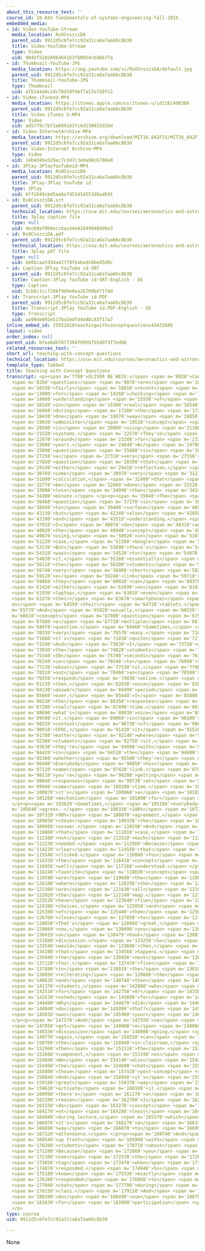 ```yaml
---
about_this_resource_text: ''
course_id: 16-842-fundamentals-of-systems-engineering-fall-2015
embedded_media:
- id: Video-YouTube-Stream
  media_location: RsOCnszziDA
  parent_uid: 9912d5c6fe7cc92a31ca6a7aa66c8b30
  title: Video-YouTube-Stream
  type: Video
  uid: 9845f5102496464163fb0054cbd6677a
- id: Thumbnail-YouTube-JPG
  media_location: https://img.youtube.com/vi/RsOCnszziDA/default.jpg
  parent_uid: 9912d5c6fe7cc92a31ca6a7aa66c8b30
  title: Thumbnail-YouTube-JPG
  type: Thumbnail
  uid: afb144a0c1dc78d18f4bf7a17e720fc2
- id: Video-iTunesU-MP4
  media_location: https://itunes.apple.com/us/itunes-u/id1261498386
  parent_uid: 9912d5c6fe7cc92a31ca6a7aa66c8b30
  title: Video-iTunes U-MP4
  type: Video
  uid: ad5779c7b71e669163fc6d130033d2bd
- id: Video-InternetArchive-MP4
  media_location: https://archive.org/download/MIT16.842F15/MIT16_842F15_educator_09_300k.mp4
  parent_uid: 9912d5c6fe7cc92a31ca6a7aa66c8b30
  title: Video-Internet Archive-MP4
  type: Video
  uid: 14b4d45e529ec7cdd7c3e0a90c6786e0
- id: 3Play-3PlayYouTubeid-MP4
  media_location: RsOCnszziDA
  parent_uid: 9912d5c6fe7cc92a31ca6a7aa66c8b30
  title: 3Play-3Play YouTube id
  type: 3Play
  uid: 6ff2849cbd5aa6e7453454553d8adb91
- id: RsOCnszziDA.srt
  parent_uid: 9912d5c6fe7cc92a31ca6a7aa66c8b30
  technical_location: https://ocw.mit.edu/courses/aeronautics-and-astronautics/16-842-fundamentals-of-systems-engineering-fall-2015/instructor-insights/teaching-with-concept-questions/RsOCnszziDA.srt
  title: 3play caption file
  type: null
  uid: 4ec69af0b9eccbaa34e81849848dd0e3
- id: RsOCnszziDA.pdf
  parent_uid: 9912d5c6fe7cc92a31ca6a7aa66c8b30
  technical_location: https://ocw.mit.edu/courses/aeronautics-and-astronautics/16-842-fundamentals-of-systems-engineering-fall-2015/instructor-insights/teaching-with-concept-questions/RsOCnszziDA.pdf
  title: 3play pdf file
  type: null
  uid: b66bcaafd34a427f8fbabedc6be65d9c
- id: Caption-3Play YouTube id-SRT
  parent_uid: 9912d5c6fe7cc92a31ca6a7aa66c8b30
  title: Caption-3Play YouTube id-SRT-English - US
  type: Caption
  uid: 2cb6c1ccf29bf9d9e0ea26709bd71fdd
- id: Transcript-3Play YouTube id-PDF
  parent_uid: 9912d5c6fe7cc92a31ca6a7aa66c8b30
  title: Transcript-3Play YouTube id-PDF-English - US
  type: Transcript
  uid: aa99de892e517ba3edfd4d4bc83f17a7
inline_embed_id: 25551828teachingwithconceptquestions43433686
layout: video
order_index: null
parent_uid: bfeabdb7877304f995bf55d973f7ed00
related_resources_text: ''
short_url: teaching-with-concept-questions
technical_location: https://ocw.mit.edu/courses/aeronautics-and-astronautics/16-842-fundamentals-of-systems-engineering-fall-2015/instructor-insights/teaching-with-concept-questions
template_type: Tabbed
title: Teaching with Concept Questions
transcript: <p><span m='7780'>OLIVER DE WECK:</span> <span m='8020'>Concept</span>
  <span m='8260'>questions</span> <span m='9070'>are</span> <span m='10060'>a</span>
  <span m='10330'>fairly</span> <span m='10810'>recent</span> <span m='13180'>instrument</span>
  <span m='13900'>for</span> <span m='14260'>checking</span> <span m='14740'>the</span>
  <span m='14860'>understanding</span> <span m='15550'>of</span> <span m='15640'>students</span>
  <span m='16149'>in</span> <span m='16360'>real</span> <span m='16540'>time</span>
  <span m='16960'>during</span> <span m='17200'>the</span> <span m='17290'>class.</span>
  <span m='18430'>One</span> <span m='18670'>way</span> <span m='18850'>to</span>
  <span m='19030'>administer</span> <span m='19510'>concept</span> <span m='19960'>questions</span>
  <span m='20500'>is</span> <span m='20800'>using</span> <span m='21100'>clicker</span>
  <span m='21520'>systems.</span> <span m='22570'>They've</span> <span m='22720'>been</span>
  <span m='22870'>around</span> <span m='23200'>for</span> <span m='23350'>several</span>
  <span m='23680'>years.</span> <span m='24640'>A</span> <span m='24700'>concept</span>
  <span m='25090'>question</span> <span m='25660'>is</span> <span m='26320'>typically</span>
  <span m='27250'>a</span> <span m='27310'>very</span> <span m='27550'>short</span>
  <span m='27850'>question</span> <span m='28390'>that</span> <span m='28540'>requires</span>
  <span m='29140'>either</span> <span m='29410'>reflection,</span> <span m='30520'>or</span>
  <span m='30760'>some</span> <span m='30970'>very</span> <span m='31210'>simple</span>
  <span m='31600'>calculation,</span> <span m='32409'>that</span> <span m='32530'>can</span>
  <span m='32770'>be</span> <span m='32860'>done</span> <span m='33220'>in</span>
  <span m='33880'>less</span> <span m='34090'>than</span> <span m='34240'>a</span>
  <span m='34300'>minute.</span> </p><p><span m='35940'>The</span> <span m='36040'>concept</span>
  <span m='36460'>question</span> <span m='37270'>is</span> <span m='38050'>intended</span>
  <span m='38560'>to</span> <span m='39460'>surface</span> <span m='40900'>misconceptions,</span>
  <span m='42130'>but</span> <span m='42340'>also</span> <span m='42850'>alignment</span>
  <span m='43390'>and</span> <span m='43510'>understanding.</span> <span m='45040'>And</span>
  <span m='47910'>I</span> <span m='48070'>do</span> <span m='48310'>administer</span>
  <span m='48820'>the</span> <span m='48940'>concept</span> <span m='49330'>questions</span>
  <span m='49870'>using,</span> <span m='50920'>in</span> <span m='51070'>this</span>
  <span m='51220'>case,</span> <span m='51580'>Google</span> <span m='51940'>Forms.</span>
  <span m='53230'>But</span> <span m='53890'>there's</span> <span m='54100'>other</span>
  <span m='54310'>ways</span> <span m='54520'>to</span> <span m='54670'>do</span>
  <span m='54850'>it,</span> <span m='55180'>essentially</span> <span m='55630'>providing</span>
  <span m='56110'>the</span> <span m='56200'>students</span> <span m='56650'>a</span>
  <span m='56740'>very</span> <span m='56980'>short</span> <span m='58220'>URL--</span>
  <span m='59120'>a</span> <span m='59240'>link</span> <span m='59710'>that</span>
  <span m='59860'>they</span> <span m='60010'>can</span> <span m='60370'>enter</span>
  <span m='61420'>either</span> <span m='61690'>on</span> <span m='61810'>their</span>
  <span m='61930'>laptops,</span> <span m='63010'>even</span> <span m='63250'>on</span>
  <span m='63370'>their</span> <span m='63670'>smartphones</span> <span m='64420'>or
  on</span> <span m='64599'>their</span> <span m='64720'>tablets.</span> </p><p><span
  m='65770'>And</span> <span m='65920'>usually,</span> <span m='66550'>a</span> <span
  m='66610'>concept</span> <span m='67000'>question</span> <span m='67510'>is</span>
  <span m='67660'>a</span> <span m='67720'>multiple</span> <span m='68140'>choice</span>
  <span m='68470'>question.</span> <span m='69460'>Sometimes,</span> <span m='70120'>it's</span>
  <span m='70330'>very</span> <span m='70570'>easy.</span> <span m='71080'>Sometimes,</span>
  <span m='71680'>it's</span> <span m='71830'>quite</span> <span m='72100'>tricky.</span>
  <span m='73240'>And</span> <span m='73630'>I</span> <span m='73720'>give</span>
  <span m='73930'>the</span> <span m='74020'>students</span> <span m='74440'>about</span>
  <span m='75340'>30</span> <span m='75700'>seconds</span> <span m='76150'>or</span>
  <span m='76240'>so</span> <span m='76540'>to</span> <span m='76960'>think</span>
  <span m='77230'>about</span> <span m='77530'>it,</span> <span m='77980'>work</span>
  <span m='78310'>out</span> <span m='78460'>an</span> <span m='78580'>answer,</span>
  <span m='79350'>respond</span> <span m='79830'>online.</span> <span m='81100'>And</span>
  <span m='81220'>then,</span> <span m='82630'>once</span> <span m='83860'>the</span>
  <span m='84130'>answer</span> <span m='84490'>period</span> <span m='84910'>is</span>
  <span m='85060'>over,</span> <span m='85640'>I</span> <span m='85800'>display</span>
  <span m='86230'>the</span> <span m='86350'>responses</span> <span m='87160'>in</span>
  <span m='87280'>real</span> <span m='87490'>time.</span> <span m='88390'>And</span>
  <span m='88690'>what's</span> <span m='88930'>nice</span> <span m='89170'>about</span>
  <span m='89500'>it,</span> <span m='89860'>in</span> <span m='90100'>the</span>
  <span m='90220'>context</span> <span m='90730'>of</span> <span m='90850'>a</span>
  <span m='90910'>SPOC,</span> <span m='91420'>it</span> <span m='91510'>doesn't</span>
  <span m='91780'>matter</span> <span m='92140'>where</span> <span m='92280'>the</span>
  <span m='92380'>students</span> <span m='92750'>sit,</span> <span m='93520'>whether</span>
  <span m='93630'>they're</span> <span m='94090'>with</span> <span m='94300'>you</span>
  <span m='94420'>in</span> <span m='94510'>the</span> <span m='94600'>classroom,</span>
  <span m='95360'>whether</span> <span m='95500'>they're</span> <span m='95680'>online.</span>
  <span m='96400'>Everybody</span> <span m='96850'>has</span> <span m='97000'>the</span>
  <span m='97120'>same</span> <span m='97420'>link.</span> <span m='97990'>So</span>
  <span m='98110'>you're</span> <span m='98200'>getting</span> <span m='98470'>everybody's</span>
  <span m='99040'>responses</span> <span m='99730'>at</span> <span m='99820'>the</span>
  <span m='99940'>same</span> <span m='100180'>time.</span> <span m='100810'>So</span>
  <span m='100870'>it's</span> <span m='100960'>a</span> <span m='101020'>great</span>
  <span m='101260'>mechanism</span> <span m='101800'>for</span> <span m='101950'>engagement.</span>
  </p><p><span m='103620'>Sometimes,</span> <span m='105160'>everybody</span> <span
  m='105640'>agrees--</span> <span m='106330'>100%</span> <span m='107200'>or</span>
  <span m='107320'>90%</span> <span m='108070'>agreement.</span> <span m='108520'>Everybody</span>
  <span m='109030'>chose</span> <span m='109330'>the</span> <span m='109450'>right</span>
  <span m='109660'>answer.</span> <span m='110590'>And</span> <span m='110770'>in</span>
  <span m='110860'>that</span> <span m='111010'>case,</span> <span m='112280'>there's</span>
  <span m='112360'>not</span> <span m='112510'>much</span> <span m='112690'>discussion</span>
  <span m='113230'>needed.</span> <span m='113560'>Because</span> <span m='114070'>it's</span>
  <span m='114220'>clear</span> <span m='114550'>that</span> <span m='115390'>it</span>
  <span m='115540'>clicked.</span> <span m='116080'>You</span> <span m='116200'>know</span>
  <span m='116320'>the</span> <span m='116410'>concept</span> <span m='116860'>is</span>
  <span m='116950'>well</span> <span m='117160'>understood.</span> </p><p><span m='118120'>My</span>
  <span m='118240'>favorite</span> <span m='118630'>concept</span> <span m='119050'>questions</span>
  <span m='119590'>are</span> <span m='119680'>the</span> <span m='119800'>ones</span>
  <span m='120100'>where</span> <span m='120250'>the</span> <span m='120880'>answers</span>
  <span m='121360'>are</span> <span m='121630'>all</span> <span m='121840'>over</span>
  <span m='122020'>the</span> <span m='122140'>map.</span> <span m='123430'>You</span>
  <span m='123520'>have</span> <span m='123640'>five</span> <span m='123940'>possible</span>
  <span m='124390'>choices,</span> <span m='125050'>and</span> <span m='125170'>each</span>
  <span m='125380'>of</span> <span m='125440'>them</span> <span m='125650'>got</span>
  <span m='126760'>close</span> <span m='127030'>to</span> <span m='127180'>20%.</span>
  <span m='128650'>That's</span> <span m='128860'>great,</span> <span m='129289'>because</span>
  <span m='129669'>now,</span> <span m='130090'>you</span> <span m='130240'>have</span>
  <span m='130419'>a</span> <span m='130479'>hook</span> <span m='130870'>for</span>
  <span m='131080'>discussion.</span> <span m='133250'>So</span> <span m='133420'>I</span>
  <span m='133540'>would</span> <span m='133690'>then,</span> <span m='134050'>if</span>
  <span m='134380'>that</span> <span m='134560'>happens.</span> <span m='135550'>spend</span>
  <span m='135940'>the</span> <span m='136030'>next</span> <span m='136780'>three,</span>
  <span m='137120'>four,</span> <span m='137470'>five</span> <span m='137560'>minutes</span>
  <span m='137890'>in</span> <span m='138010'>the</span> <span m='138100'>class</span>
  <span m='138850'>reiterating</span> <span m='139600'>the</span> <span m='139690'>concept,</span>
  <span m='140620'>and</span> <span m='140740'>then</span> <span m='140950'>asking</span>
  <span m='141370'>students,</span> <span m='142000'>who</span> <span m='142180'>voted</span>
  <span m='142510'>for</span> <span m='142750'>A?</span> <span m='143380'>Who</span>
  <span m='143530'>voted</span> <span m='143890'>for</span> <span m='144040'>B?</span>
  <span m='144490'>Why</span> <span m='144670'>did</span> <span m='144850'>you</span>
  <span m='144940'>do</span> <span m='145090'>that?</span> <span m='145660'>What</span>
  <span m='145810'>was</span> <span m='145960'>your</span> <span m='146080'>opinion?</span>
  </p><p><span m='147370'>And</span> <span m='147550'>so</span> <span m='147730'>you</span>
  <span m='147850'>get</span> <span m='148000'>a</span> <span m='148060'>great</span>
  <span m='148330'>discussion</span> <span m='148900'>going,</span> <span m='149590'>which,</span>
  <span m='149770'>again,</span> <span m='150250'>can</span> <span m='150460'>have</span>
  <span m='150700'>the</span> <span m='150940'>in-classroom,</span> <span m='151780'>and</span>
  <span m='151960'>then</span> <span m='152110'>the</span> <span m='152260'>online</span>
  <span m='152680'>component,</span> <span m='153190'>as</span> <span m='153310'>well.</span>
  <span m='154040'>We</span> <span m='154140'>also</span> <span m='154270'>use</span>
  <span m='154450'>the</span> <span m='154600'>chat</span> <span m='155530'>during</span>
  <span m='155800'>those</span> <span m='157410'>post-concept</span> <span m='158020'>questions.</span>
  <span m='158840'>And</span> <span m='158950'>it's</span> <span m='159040'>a</span>
  <span m='159100'>great</span> <span m='159370'>way</span> <span m='159520'>to</span>
  <span m='159610'>activate</span> <span m='160180'>it.</span> <span m='160890'>And</span>
  <span m='160990'>there's</span> <span m='161170'>a</span> <span m='161230'>second</span>
  <span m='162280'>reason</span> <span m='162760'>I</span> <span m='162880'>also</span>
  <span m='163150'>do</span> <span m='163270'>concept</span> <span m='163660'>questions,</span>
  <span m='164170'>at</span> <span m='164260'>least</span> <span m='164530'>one</span>
  <span m='164940'>during lecture,</span> <span m='165370'>which</span> <span m='165610'>is,</span>
  <span m='166070'>it's</span> <span m='166270'>a</span> <span m='166330'>great</span>
  <span m='166690'>way</span> <span m='166870'>to</span> <span m='166990'>track</span>
  <span m='167320'>attendance.</span> </p><p><span m='168740'>And</span> <span m='169260'>I'm</span>
  <span m='169540'>up front</span> <span m='169990'>with</span> <span m='170170'>the</span>
  <span m='170260'>students</span> <span m='170710'>about</span> <span m='171010'>this.</span>
  <span m='171280'>Because</span> <span m='172060'>you</span> <span m='172180'>can</span>
  <span m='172300'>see</span> <span m='172570'>the</span> <span m='172690'>time</span>
  <span m='173050'>tag</span> <span m='173470'>when</span> <span m='173680'>students</span>
  <span m='174070'>responded.</span> <span m='174940'>So</span> <span m='175060'>you</span>
  <span m='175180'>know</span> <span m='175330'>exactly</span> <span m='175930'>who</span>
  <span m='176260'>responded</span> <span m='176800'>to</span> <span m='176950'>the</span>
  <span m='177040'>chat</span> <span m='177790'>during</span> <span m='178060'>the</span>
  <span m='178150'>class.</span> <span m='179110'>And</span> <span m='179890'>I</span>
  <span m='180280'>do</span> <span m='180490'>use</span> <span m='180760'>that</span>
  <span m='181030'>for</span> <span m='182080'>participation</span> <span m='182890'>grading.</span>
  </p>
type: course
uid: 9912d5c6fe7cc92a31ca6a7aa66c8b30

---
```

None